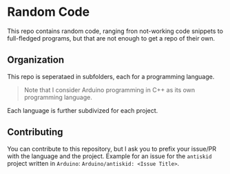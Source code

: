 # Random Code

This repo contains random code, ranging fron not-working code snippets to full-fledged programs, but that are not enough to get a repo of their own.

## Organization

This repo is seperataed in subfolders, each for a programming language.

> Note that I consider Arduino programming in C++ as its own programming language.

Each language is further subdivized for each project.

## Contributing

You can contribute to this repository, but I ask you to prefix your issue/PR with the language and the project. Example for an issue for the `antiskid` project written in `Arduino`: `Arduino/antiskid: <Issue Title>`.